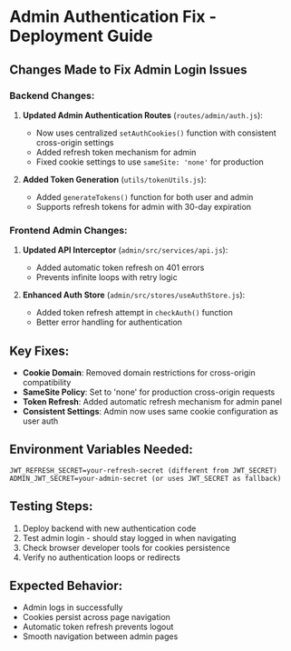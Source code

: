 # Admin Authentication Fix - Deployment Guide

## Changes Made to Fix Admin Login Issues

### Backend Changes:
1. **Updated Admin Authentication Routes** (`routes/admin/auth.js`):
   - Now uses centralized `setAuthCookies()` function with consistent cross-origin settings
   - Added refresh token mechanism for admin
   - Fixed cookie settings to use `sameSite: 'none'` for production

2. **Added Token Generation** (`utils/tokenUtils.js`):
   - Added `generateTokens()` function for both user and admin
   - Supports refresh tokens for admin with 30-day expiration

### Frontend Admin Changes:
1. **Updated API Interceptor** (`admin/src/services/api.js`):
   - Added automatic token refresh on 401 errors
   - Prevents infinite loops with retry logic

2. **Enhanced Auth Store** (`admin/src/stores/useAuthStore.js`):
   - Added token refresh attempt in `checkAuth()` function
   - Better error handling for authentication

## Key Fixes:
- **Cookie Domain**: Removed domain restrictions for cross-origin compatibility
- **SameSite Policy**: Set to 'none' for production cross-origin requests
- **Token Refresh**: Added automatic refresh mechanism for admin panel
- **Consistent Settings**: Admin now uses same cookie configuration as user auth

## Environment Variables Needed:
```
JWT_REFRESH_SECRET=your-refresh-secret (different from JWT_SECRET)
ADMIN_JWT_SECRET=your-admin-secret (or uses JWT_SECRET as fallback)
```

## Testing Steps:
1. Deploy backend with new authentication code
2. Test admin login - should stay logged in when navigating
3. Check browser developer tools for cookies persistence
4. Verify no authentication loops or redirects

## Expected Behavior:
- Admin logs in successfully
- Cookies persist across page navigation
- Automatic token refresh prevents logout
- Smooth navigation between admin pages
